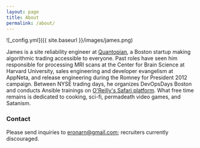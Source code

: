 ```yaml
---
layout: page
title: About
permalink: /about/
---
```


![_config.yml]({{ site.baseurl }}/images/james.png)

James is a site reliability engineer at [Quantopian](https://www.quantopian.com), a Boston startup making algorithmic trading accessible to everyone. Past roles have seen him responsible for processing MRI scans at the Center for Brain Science at Harvard University, sales engineering and developer evangelism at AppNeta, and release engineering during the Romney for President 2012 campaign. Between NYSE trading days, he organizes DevOpsDays Boston and conducts Ansible trainings on [O'Reilly's Safari platform](https://www.safaribooksonline.com/live-training/). What free time remains is dedicated to cooking, sci-fi, permadeath video games, and Satanism.

### Contact

Please send inquiries to [eronarn@gmail.com](mailto:eronarn@gmail.com); recruiters currently discouraged.
